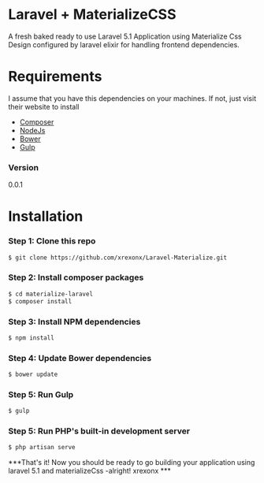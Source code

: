 # Laravel + MaterializeCSS

A fresh baked ready to use Laravel 5.1 Application using Materialize Css Design configured by laravel elixir for handling frontend dependencies.

# Requirements

I assume that you have this dependencies on your machines. If not, just visit their website to install

  * [Composer]
  * [NodeJs]
  * [Bower]
  * [Gulp]


### Version
0.0.1

# Installation

### Step 1: Clone this repo
```sh
$ git clone https://github.com/xrexonx/Laravel-Materialize.git
```
### Step 2: Install composer packages
```sh
$ cd materialize-laravel
$ composer install
```

### Step 3: Install NPM dependencies
```sh
$ npm install
```

### Step 4: Update Bower dependencies
```sh
$ bower update
```

### Step 5: Run Gulp
```sh
$ gulp
```

### Step 5: Run PHP's built-in development server
```sh
$ php artisan serve
```



***That's it! Now you should be ready to go building your application using laravel 5.1 and materializeCss -alright! xrexonx ***


   [NodeJs]: <http://nodejs.org>
   [Bower]: <http://bower.io>
   [Gulp]: <http://gulpjs.com>
   [Composer]: <https://getcomposer.org>